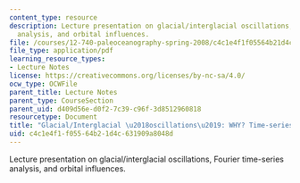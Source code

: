 ```yaml
---
content_type: resource
description: Lecture presentation on glacial/interglacial oscillations, Fourier time-series
  analysis, and orbital influences.
file: /courses/12-740-paleoceanography-spring-2008/c4c1e4f1f05564b21d4c631909a8048d_lec06_slide.pdf
file_type: application/pdf
learning_resource_types:
- Lecture Notes
license: https://creativecommons.org/licenses/by-nc-sa/4.0/
ocw_type: OCWFile
parent_title: Lecture Notes
parent_type: CourseSection
parent_uid: d409d56e-d0f2-7c39-c96f-3d8512960818
resourcetype: Document
title: "Glacial/Interglacial \u2018oscillations\u2019: WHY? Time-series analysis"
uid: c4c1e4f1-f055-64b2-1d4c-631909a8048d
---
```

Lecture presentation on glacial/interglacial oscillations, Fourier time-series analysis, and orbital influences.